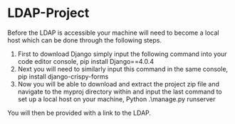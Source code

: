 # LDAP-Project
Before the LDAP is accessible your machine will need to become a local host which can be done through the following steps.

1. First to download Django simply input the following command into your code editor console, pip install Django==4.0.4  
2. Next you will need to similarly input this command in the same console, pip install django-crispy-forms 
3. Now you will be able to download and extract the project zip file and navigate to the myproj directory within and input the 
last command to set up a local host on your machine, Python .\manage.py runserver

You will then be provided with a link to the LDAP.
